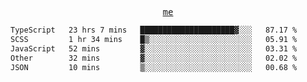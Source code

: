 <p align="center">
  <samp>
    <a href="https://yiwwhl.com">me</a>
  </samp>
</p>

<!--START_SECTION:waka-->

```txt
TypeScript   23 hrs 7 mins   █████████████████████▓░░░   87.17 %
SCSS         1 hr 34 mins    █▒░░░░░░░░░░░░░░░░░░░░░░░   05.91 %
JavaScript   52 mins         ▓░░░░░░░░░░░░░░░░░░░░░░░░   03.31 %
Other        32 mins         ▓░░░░░░░░░░░░░░░░░░░░░░░░   02.02 %
JSON         10 mins         ▒░░░░░░░░░░░░░░░░░░░░░░░░   00.68 %
```

<!--END_SECTION:waka-->